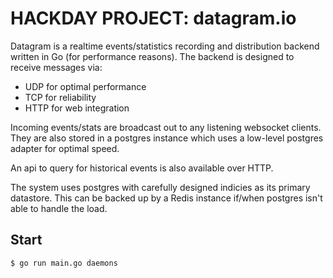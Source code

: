 
# HACKDAY PROJECT: datagram.io

Datagram is a realtime events/statistics recording and distribution backend written in Go (for performance reasons).
The backend is designed to receive messages via:

* UDP for optimal performance
* TCP for reliability
* HTTP for web integration

Incoming events/stats are broadcast out to any listening websocket clients. They are also stored in a postgres instance which uses a low-level postgres adapter for optimal speed.

An api to query for historical events is also available over HTTP.

The system uses postgres with carefully designed indicies as its primary datastore. This can be backed up by a Redis instance if/when postgres isn't able to handle the load.

## Start

    $ go run main.go daemons
